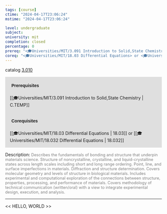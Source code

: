 ```yaml
---
tags: [course]
ctime: "2024-04-17T23:06:24"
mstime: "2024-04-17T23:06:24"

level: undergraduate
subject: 
university: mit
completion: closed
percentage: 0
prereq: "<🎓Universities/MIT/3.091 Introduction to Solid,State Chemistry>"
coreq: "<🎓Universities/MIT/18.03 Differential Equations> or <🎓Universities/MIT/18.032 Differential Equations>"
---
```


catalog [3.010](http://student.mit.edu/catalog/m3a.html#3.010)

<span style="display: block; padding: 15px; background-color: rgb(100, 100, 100, 0.2);"><font id="m_prereq2914_0" style="display: block; font-family: Arial, sans-serif; font-weight: bold; padding: 5px">Prerequisites</font><br><span id="prereq2914_0">[[🎓Universities/MIT/3.091 Introduction to Solid,State Chemistry | C.TEMP]]</span></span>
<span style="display: block; padding: 15px; background-color: rgb(100, 100, 100, 0.2);"><font id="m_coreq2914_0" style="display: block; font-family: Arial, sans-serif; font-weight: bold; padding: 5px">Corequisites</font><br><span id="coreq2914_0">[[🎓Universities/MIT/18.03 Differential Equations | 18.03]] or [[🎓Universities/MIT/18.032 Differential Equations | 18.032]]</span></span>

<font style="">Description:</font>
<font style="color: grey; font-size: 0.8rem;">Describes the fundamentals of bonding and structure that underpin materials science. Structure of noncrystalline, crystalline, and liquid-crystalline states across length scales including short and long range ordering. Point, line, and surface imperfections in materials. Diffraction and structure determination. Covers molecular geometry and levels of structure in biological materials. Includes experimental and computational exploration of the connections between structure, properties, processing, and performance of materials. Covers methodology of technical communication (written/oral) with a view to integrate experimental design, execution, and analysis.</font>



---

<< HELLO, WORLD >>
